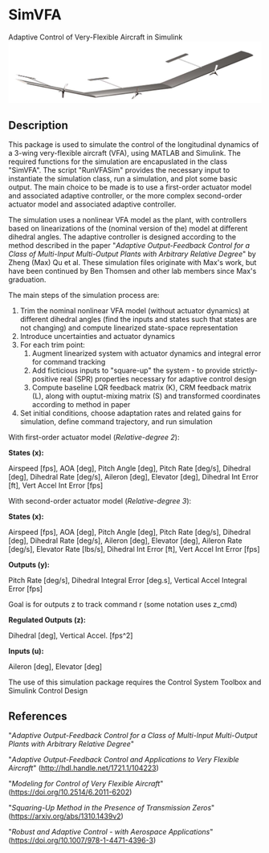 # SimVFA
Adaptive Control of Very-Flexible Aircraft in Simulink
![Rendering of 3-wing VFA model](vfa.png)

## Description
This package is used to simulate the control of the longitudinal dynamics of a 3-wing very-flexible aircraft (VFA), using MATLAB and Simulink. The required functions for the simulation are encapuslated in the class "SimVFA". The script "RunVFASim" provides the necessary input to instantiate the simulation class, run a simulation, and plot some basic output. The main choice to be made is to use a first-order actuator model and associated adaptive controller, or the more complex second-order actuator model and associated adaptive controller.

The simulation uses a nonlinear VFA model as the plant, with controllers based on linearizations of the (nominal version of the) model at different dihedral angles. The adaptive controller is designed according to the method described in the paper "*Adaptive Output-Feedback Control for a Class of Multi-Input Multi-Output Plants with Arbitrary Relative Degree*" by Zheng (Max) Qu et al. These simulation files originate with Max's work, but have been continued by Ben Thomsen and other lab members since Max's graduation.

The main steps of the simulation process are:
1. Trim the nominal nonlinear VFA model (without actuator dynamics) at different dihedral angles (find the inputs and states such that states are not changing) and compute linearized state-space representation
2. Introduce uncertainties and actuator dynamics
3. For each trim point:
    1. Augment linearized system with actuator dynamics and integral error for command tracking
    2. Add ficticious inputs to "square-up" the system - to provide strictly-positive real (SPR) properties necessary for adaptive control design
    3. Compute baseline LQR feedback matrix (K), CRM feedback matrix (L), along with ouptut-mixing matrix (S) and transformed coordinates according to method in paper
4. Set initial conditions, choose adaptation rates and related gains for simulation, define command trajectory, and run simulation

With first-order actuator model (*Relative-degree 2*):

**States (x):**

Airspeed [fps], AOA [deg], Pitch Angle [deg], Pitch Rate [deg/s], Dihedral [deg], Dihedral Rate [deg/s], Aileron [deg], Elevator [deg], Dihedral Int Error [ft], Vert Accel Int Error [fps]

With second-order actuator model (*Relative-degree 3*):

**States (x):**

Airspeed [fps], AOA [deg], Pitch Angle [deg], Pitch Rate [deg/s], Dihedral [deg], Dihedral Rate [deg/s], Aileron [deg], Elevator [deg], Aileron Rate [deg/s], Elevator Rate [lbs/s], Dihedral Int Error [ft], Vert Accel Int Error [fps]

**Outputs (y):**

Pitch Rate [deg/s], Dihedral Integral Error [deg.s], Vertical Accel Integral Error [fps]

Goal is for outputs z to track command r (some notation uses z_cmd)

**Regulated Outputs (z):**

Dihedral [deg], Vertical Accel. [fps^2]

**Inputs (u):**

Aileron [deg], Elevator [deg]

The use of this simulation package requires the Control System Toolbox and Simulink Control Design

## References
"*Adaptive Output-Feedback Control for a Class of Multi-Input Multi-Output Plants with Arbitrary Relative Degree*"

"*Adaptive Output-Feedback Control and Applications to Very Flexible Aircraft*" 
(http://hdl.handle.net/1721.1/104223)

"*Modeling for Control of Very Flexible Aircraft*"
(https://doi.org/10.2514/6.2011-6202)

"*Squaring-Up Method in the Presence of Transmission Zeros*"
(https://arxiv.org/abs/1310.1439v2)

"*Robust and Adaptive Control - with Aerospace Applications*"
(https://doi.org/10.1007/978-1-4471-4396-3)
